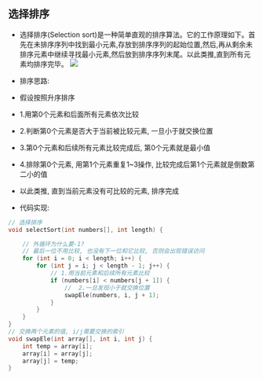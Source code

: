 ## 选择排序

- 选择排序(Selection sort)是一种简单直观的排序算法。它的工作原理如下。首先在未排序序列中找到最小元素,存放到排序序列的起始位置,然后,再从剩余未排序元素中继续寻找最小元素,然后放到排序序列末尾。以此类推,直到所有元素均排序完毕。
  ![](https://img-blog.csdnimg.cn/img_convert/fe7b9e4e887e90b496fa9351b91f569c.gif)

- 排序思路:
+ 假设按照升序排序

+ 1.用第0个元素和后面所有元素依次比较

+ 2.判断第0个元素是否大于当前被比较元素, 一旦小于就交换位置

+ 3.第0个元素和后续所有元素比较完成后, 第0个元素就是最小值

+ 4.排除第0个元素, 用第1个元素重复1~3操作, 比较完成后第1个元素就是倒数第二小的值

+ 以此类推, 直到当前元素没有可比较的元素, 排序完成
- 代码实现:

```c
// 选择排序
void selectSort(int numbers[], int length) {

    // 外循环为什么要-1?
    // 最后一位不用比较, 也没有下一位和它比较, 否则会出现错误访问
    for (int i = 0; i < length; i++) {
        for (int j = i; j < length - 1; j++) {
            // 1.用当前元素和后续所有元素比较
            if (numbers[i] < numbers[j + 1]) {
                //  2.一旦发现小于就交换位置
                swapEle(numbers, i, j + 1);
            }
        }
    }
}
// 交换两个元素的值, i/j需要交换的索引
void swapEle(int array[], int i, int j) {
    int temp = array[i];
    array[i] = array[j];
    array[j] = temp;
}
```